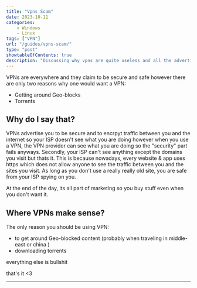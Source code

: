```yaml
---
title: "Vpns Scam"
date: 2023-10-11
categories:
    - Windows
    - Linux
tags: ["VPN"]
url: "/guides/vpns-scam/"
type: "post"
showtableOfContents: true
description: "Discussing why vpns are quite useless and all the advertisement is just bland"
---
```


VPNs are everywhere and they claim to be secure and safe however there are only two reasons why one would want a VPN: 
- Getting around Geo-blocks 
- Torrents  

## Why do I say that? 
VPNs advertise you to be secure and to encrpyt traffic between you and the internet so your ISP doesn't see what you are doing however when you use a VPN, the VPN providor can see what you are doing so the "security" part fails anyways. Secondly, your ISP can't see anything except the domains you visit but thats it. This is because nowadays, every website & app uses https which does not allow anyone to see the traffic between you and the sites you visit. As long as you don't use a really really old site, you are safe from your ISP spying on you. 

At the end of the day, its all part of marketing so you buy stuff even when you don't want it. 

## Where VPNs make sense?
The only reason you should be using VPN:
- to get around Geo-blocked content (probably when traveling in middle-east or china ) 
- downloading torrents

everything else is bullshit 

that's it <3

----

  